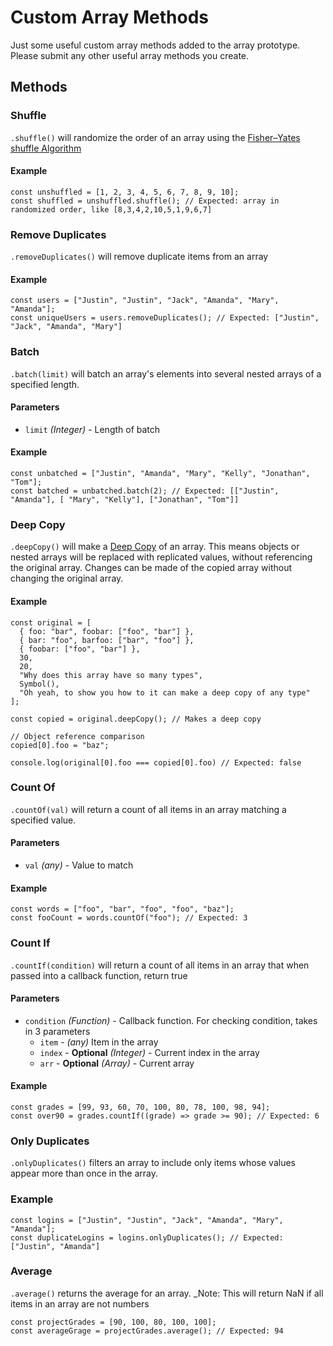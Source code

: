 # Custom Array Methods

Just some useful custom array methods added to the array prototype. Please submit any other useful array methods you create.

## Methods

### Shuffle

`.shuffle()` will randomize the order of an array using the [Fisher–Yates shuffle Algorithm](https://en.wikipedia.org/wiki/Fisher%E2%80%93Yates_shuffle)

#### Example

```
const unshuffled = [1, 2, 3, 4, 5, 6, 7, 8, 9, 10];
const shuffled = unshuffled.shuffle(); // Expected: array in randomized order, like [8,3,4,2,10,5,1,9,6,7]
```

### Remove Duplicates

`.removeDuplicates()` will remove duplicate items from an array

#### Example

```
const users = ["Justin", "Justin", "Jack", "Amanda", "Mary", "Amanda"];
const uniqueUsers = users.removeDuplicates(); // Expected: ["Justin", "Jack", "Amanda", "Mary"]
```

### Batch

`.batch(limit)` will batch an array's elements into several nested arrays of a specified length.

#### Parameters

- `limit` _(Integer)_ - Length of batch

#### Example

```
const unbatched = ["Justin", "Amanda", "Mary", "Kelly", "Jonathan", "Tom"];
const batched = unbatched.batch(2); // Expected: [["Justin", "Amanda"], [ "Mary", "Kelly"], ["Jonathan", "Tom"]]
```

### Deep Copy

`.deepCopy()` will make a [Deep Copy](https://flaviocopes.com/how-to-clone-javascript-object/#deep-copy-vs-shallow-copy) of an array. This means objects or nested arrays will be replaced with replicated values, without referencing the original array. Changes can be made of the copied array without changing the original array.

#### Example

```
const original = [
  { foo: "bar", foobar: ["foo", "bar"] },
  { bar: "foo", barfoo: ["bar", "foo"] },
  { foobar: ["foo", "bar"] },
  30,
  20,
  "Why does this array have so many types",
  Symbol(),
  "Oh yeah, to show you how to it can make a deep copy of any type"
];

const copied = original.deepCopy(); // Makes a deep copy

// Object reference comparison
copied[0].foo = "baz";

console.log(original[0].foo === copied[0].foo) // Expected: false
```

### Count Of

`.countOf(val)` will return a count of all items in an array matching a specified value.

#### Parameters

- `val` _(any)_ - Value to match

#### Example

```
const words = ["foo", "bar", "foo", "foo", "baz"];
const fooCount = words.countOf("foo"); // Expected: 3
```

### Count If

`.countIf(condition)` will return a count of all items in an array that when passed into a callback function, return true

#### Parameters

- `condition` _(Function)_ - Callback function. For checking condition, takes in 3 parameters
  - `item` - _(any)_ Item in the array
  - `index` - **Optional** _(Integer)_ - Current index in the array
  - `arr` - **Optional** _(Array)_ - Current array

#### Example

```
const grades = [99, 93, 60, 70, 100, 80, 78, 100, 98, 94];
const over90 = grades.countIf((grade) => grade >= 90); // Expected: 6
```

### Only Duplicates

`.onlyDuplicates()` filters an array to include only items whose values appear more than once in the array.

### Example

```
const logins = ["Justin", "Justin", "Jack", "Amanda", "Mary", "Amanda"];
const duplicateLogins = logins.onlyDuplicates(); // Expected: ["Justin", "Amanda"]
```

### Average

`.average()` returns the average for an array. \_Note: This will return NaN if all items in an array are not numbers

```
const projectGrades = [90, 100, 80, 100, 100];
const averageGrage = projectGrades.average(); // Expected: 94
```
